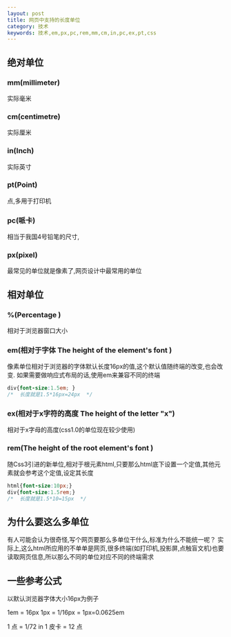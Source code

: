 ```yaml
---
layout: post
title: 网页中支持的长度单位
category: 技术
keywords: 技术,em,px,pc,rem,mm,cm,in,pc,ex,pt,css
---
```


## 绝对单位

### mm(millimeter)

实际毫米

### cm(centimetre)

实际厘米

### in(Inch)

实际英寸

### pt(Point)

点,多用于打印机

### pc(哌卡)

相当于我国4号铅笔的尺寸,

### px(pixel)

最常见的单位就是像素了,网页设计中最常用的单位

## 相对单位

### %(Percentage )

相对于浏览器窗口大小

### em(相对于字体 The height of the element's font )

像素单位相对于浏览器的字体默认长度16px的值,这个默认值随终端的改变,也会改变.
如果需要做响应式布局的话,使用em来兼容不同的终端
```css
div{font-size:1.5em; }
/*  长度就是1.5*16px=24px  */
```

### ex(相对于x字符的高度 The height of the letter "x")

相对于x字母的高度(css1.0的单位现在较少使用)

### rem(The height of the root element's font )

随Css3引进的新单位,相对于根元素html,只要那么html底下设置一个定值,其他元素就会参考这个定值,设定其长度

```css
html{font-size:10px;}
div{font-size:1.5rem;}
/*  长度就是1.5*10=15px  */
```

## 为什么要这么多单位

有人可能会认为很奇怪,写个网页要那么多单位干什么,标准为什么不能统一呢？
实际上,这么html所应用的不单单是网页,很多终端(如打印机,投影屏,点触盲文机)也要读取网页信息,所以那么不同的单位对应不同的终端需求

## 一些参考公式

以默认浏览器字体大小16px为例子

1em = 16px
1px = 1/16px = 1px=0.0625em

1 点   = 1/72 in
1 皮卡 = 12 点